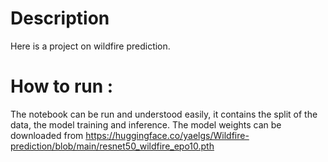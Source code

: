 # Description 
Here is a project on wildfire prediction.

# How to run : 
The notebook can be run and understood easily, it contains the split of the data, the model training and inference.
The model weights can be downloaded from https://huggingface.co/yaelgs/Wildfire-prediction/blob/main/resnet50_wildfire_epo10.pth



